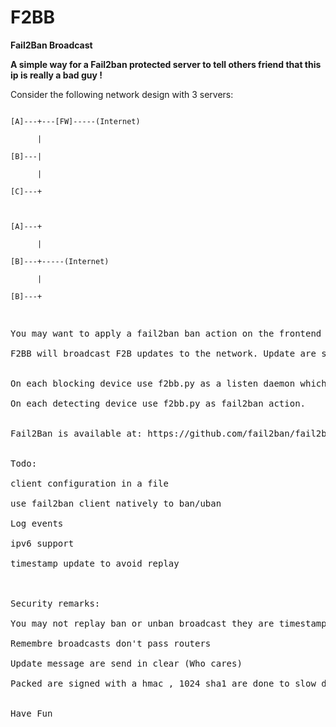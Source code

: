 F2BB
====

<b>Fail2Ban Broadcast</b><br>

<b>A simple way for a Fail2ban protected server to tell others friend that this ip is really a bad guy !<br></b>

Consider the following network design with 3 servers:<br>

<pre><code>
[A]---+---[FW]-----(Internet)<br>
      |<br>
[B]---|<br>    
      |<br>
[C]---+<br>
</code></pre>

<pre><code>
[A]---+<br>
      |<br>
[B]---+-----(Internet)<br>            
      |<br>
[B]---+<br>            
</code><pre>

You may want to apply a fail2ban ban action on the frontend firewall or even on a each server of a pool.<br>
F2BB will broadcast F2B updates to the network. Update are signed so only members of fail2ban domain will be updated.<br>

On each blocking device use f2bb.py as a listen daemon which ban and unban.<br>
On each detecting device use f2bb.py as fail2ban action.<br>

Fail2Ban is available at: https://github.com/fail2ban/fail2ban<br>

Todo:<br>
client configuration in a file<br>
use fail2ban client natively to ban/uban<br>
Log events<br>
ipv6 support<br>
timestamp update to avoid replay<br>


Security remarks:<br> 
You may not replay ban or unban broadcast they are timestamped.<br> 
Remembre broadcasts don't pass routers<br>
Update message are send in clear (Who cares)<br>
Packed are signed with a hmac , 1024 sha1 are done to slow down bruteforce attempt<br>

Have Fun
